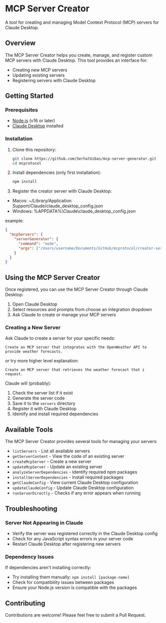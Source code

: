 # MCP Server Creator

A tool for creating and managing Model Context Protocol (MCP) servers for Claude Desktop.

## Overview

The MCP Server Creator helps you create, manage, and register custom MCP servers with Claude Desktop. This tool provides an interface for:

- Creating new MCP servers
- Updating existing servers
- Registering servers with Claude Desktop

## Getting Started

### Prerequisites

- [Node.js](https://nodejs.org/) (v16 or later)
- [Claude Desktop](https://claude.ai/download) installed

### Installation

1. Clone this repository:

   ```bash
   git clone https://github.com/SerhatUzbas/mcp-server-generator.git
   cd mcprotocol
   ```

2. Install dependencies (only first installation):

   ```bash
   npm install
   ```

3. Register the creator server with Claude Desktop:

- Macos: ~/Library/Application Support/Claude/claude_desktop_config.json
- Windows: %APPDATA%\Claude\claude_desktop_config.json

example:

```json
{
  "mcpServers": {
    "serverGenerator": {
      "command": "node",
      "args": ["/Users/username/Documents/GitHub/mcprotocol/creator-server.js"]
    }
  }
}
```

## Using the MCP Server Creator

Once registered, you can use the MCP Server Creator through Claude Desktop:

1. Open Claude Desktop
2. Select resources and prompts from choose an integration dropdown
3. Ask Claude to create or manage your MCP servers

### Creating a New Server

Ask Claude to create a server for your specific needs:

```
Create an MCP server that integrates with the OpenWeather API to provide weather forecasts.
```

or try more higher level explanation:

```
Create an MCP server that retrieves the weather forecast that i request.
```

Claude will (probably):

1. Check the server list if it exist
2. Generate the server code
3. Save it to the `servers` directory
4. Register it with Claude Desktop
5. Identify and install required dependencies

## Available Tools

The MCP Server Creator provides several tools for managing your servers:

- `listServers` - List all available servers
- `getServerContent` - View the code of an existing server
- `createMcpServer` - Create a new server
- `updateMcpServer` - Update an existing server
- `analyzeServerDependencies` - Identify required npm packages
- `installServerDependencies` - Install required packages
- `getClaudeConfig` - View current Claude Desktop configuration
- `updateClaudeConfig` - Update Claude Desktop configuration
- `runServerDirectly` - Checks if any error appears when running

## Troubleshooting

### Server Not Appearing in Claude

- Verify the server was registered correctly in the Claude Desktop config
- Check for any JavaScript syntax errors in your server code
- Restart Claude Desktop after registering new servers

### Dependency Issues

If dependencies aren't installing correctly:

- Try installing them manually: `npm install [package-name]`
- Check for compatibility issues between packages
- Ensure your Node.js version is compatible with the packages

## Contributing

Contributions are welcome! Please feel free to submit a Pull Request.
